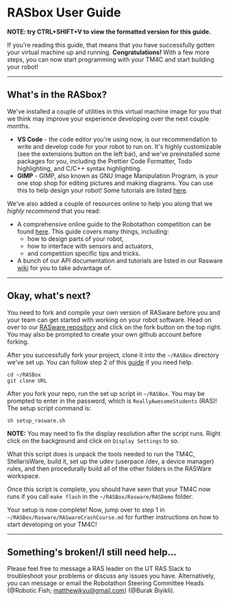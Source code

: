 # RASbox User Guide
**NOTE: try CTRL+SHIFT+V to view the formatted version for this guide.**

If you're reading this guide, that means that you have successfully gotten your virtual machine up and running. **Congratulations!** With a few more steps, you can now start programming with your TM4C and start building your robot!

---
## What's in the RASbox?
We've installed a couple of utilities in this virtual machine image for you that we think may improve your experience developing over the next couple months.
* **VS Code** - the code editor you're using now, is our recommendation to write and develop code for your robot to run on. It's highly customizable (see the extensions button on the left bar), and we've preinstalled some packages for you, including the Prettier Code Formatter, Todo highlighting, and C/C++ syntax highlighting.
* **GIMP** - GIMP, also known as GNU Image Manipulation Program, is your one stop shop for editing pictures and making diagrams. You can use this to help design your robot! Some tutorials are listed [here](https://www.gimp.org/tutorials/).

We've also added a couple of resources online to help you along that we *highly recommend* that you read:
* A comprehensive online guide to the Robotathon competition can be found [here](https://docs.google.com/presentation/d/1IWgDXBhpaYGzLw1zLPfskz0CDPovpUTAw0APQvpxu4c/edit#slide=id.g8115da06b0_0_65). This guide covers many things, including: 
    * how to design parts of your robot, 
    * how to interface with sensors and actuators,
    * and competition specific tips and tricks.
* A bunch of our API documentation and tutorials are listed in our Rasware [wiki](https://github.com/ut-ras/Rasware/wiki) for you to take advantage of.

---
## Okay, what's next?
You need to fork and compile your own version of RASware before you and your team can get started with working on your robot software. Head on over to our [RASware repository](https://github.com/ut-ras/Rasware) and click on the fork button on the top right. You may also be prompted to create your own github account before forking. 

After you successfully fork your project, clone it into the `~/RASBox` directory we've set up. You can follow step 2 of this [guide](https://help.github.com/en/github/getting-started-with-github/fork-a-repo#step-2-create-a-local-clone-of-your-fork) if you need help.

```
cd ~/RASBox
git clone URL
```

After you fork your repo, run the set up script in `~/RASBox`. You may be prompted to enter in the password, which is `ReallyAwesomeStudents` (RAS)!
The setup script command is:

`sh setup_rasware.sh`

**NOTE:** You may need to fix the display resolution after the script runs. Right click on the background and click on `Display Settings` to so.

What this script does is unpack the tools needed to run the TM4C, StellarisWare, build it, set up the udev (userpace /dev, a device manager) rules, and then procedurally build all of the other folders in the RASWare workspace.

Once this script is complete, you should have seen that your TM4C now runs if you call `make flash` in the `~/RASBox/Rasware/RASDemo` folder.

Your setup is now complete!
Now, jump over to step 1 in `~/RASBox/Rasware/RASwareCrashCourse.md` for further instructions on how to start developing on your TM4C!

---
## Something's broken!/I still need help...
Please feel free to message a RAS leader on the UT RAS Slack to troubleshoot your problems or discuss any issues you have. Alternatively, you can message or email the Robotathon Steering Committee Heads (@Robotic Fish; matthewjkyu@gmail.com) (@Burak Biyikli).